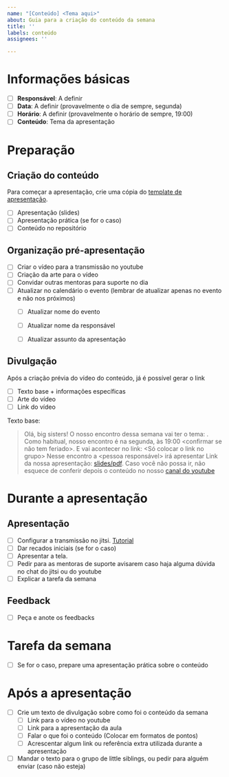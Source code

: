 ```yaml
---
name: "[Conteúdo] <Tema aqui>"
about: Guia para a criação do conteúdo da semana
title: ''
labels: conteúdo
assignees: ''

---
```


# Informações básicas

- [ ] **Responsável**: A definir
- [ ] **Data**: A definir (provavelmente o dia de sempre, segunda)
- [ ] **Horário**: A definir (provavelmente o horário de sempre, 19:00)
- [ ] **Conteúdo**: Tema da apresentação

# Preparação

## Criação do conteúdo
Para começar a apresentação, crie uma cópia do [template de apresentação](https://docs.google.com/presentation/d/1vmnoDShQdG051p4HJaaoxIffP5i2ju-jOgBeDrOAemc/edit?usp=sharing). 

- [ ] Apresentação (slides)
- [ ] Apresentação prática (se for o caso)
- [ ] Conteúdo no repositório

## Organização pré-apresentação

- [ ] Criar o vídeo para a transmissão no youtube
- [ ] Criação da arte para o vídeo
- [ ] Convidar outras mentoras para suporte no dia
- [ ] Atualizar no calendário o evento (lembrar de atualizar apenas no evento e não nos próximos)
  - [ ] Atualizar nome do evento
  - [ ] Atualizar nome da responsável
  - [ ] Atualizar assunto da apresentação


## Divulgação
Após a criação prévia do vídeo do conteúdo, já é possível gerar o link 

- [ ] Texto base + informações específicas
- [ ] Arte do vídeo
- [ ] Link do vídeo

Texto base:
> Olá, big sisters!
O nosso encontro dessa semana vai ter o tema: <Tema>.
Como habitual, nosso encontro é na segunda, às 19:00 <confirmar se não tem feriado>. E vai acontecer no link: <Só colocar o link no grupo>
Nesse encontro a <pessoa responsável> irá apresentar <etc etc>
Link da nossa apresentação: [slides/pdf](link.com).
Caso você não possa ir, não esquece de conferir depois o conteúdo no nosso [canal do youtube](link.com)

# Durante a apresentação

## Apresentação

- [ ] Configurar a transmissão no jitsi. [Tutorial](https://github.com/BOSS-BigOpenSourceSister/BigSister/blob/master/docs/ConfigLive.md)
- [ ] Dar recados iniciais (se for o caso)
- [ ] Apresentar a tela.
- [ ] Pedir para as mentoras de suporte avisarem caso haja alguma dúvida no chat do jitsi ou do youtube
- [ ] Explicar a tarefa da semana

## Feedback

- [ ] Peça e anote os feedbacks

# Tarefa da semana

- [ ] Se for o caso, prepare uma apresentação prática sobre o conteúdo

# Após a apresentação
- [ ] Crie um texto de divulgação sobre como foi o conteúdo da semana
  - [ ] Link para o vídeo no youtube
  - [ ] Link para a apresentação da aula
  - [ ] Falar o que foi o conteúdo (Colocar em formatos de pontos)
  - [ ] Acrescentar algum link ou referência extra utilizada durante a apresentação
- [ ] Mandar o texto para o grupo de little siblings, ou pedir para alguém enviar (caso não esteja)
